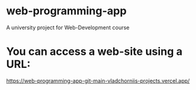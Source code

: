 # web-programming-app
A university project for Web-Development course
# You can access a web-site using a URL:
https://web-programming-app-git-main-vladchorniis-projects.vercel.app/
